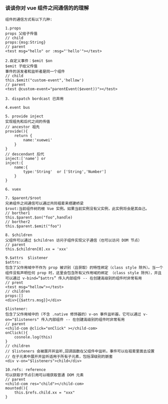 ### 谈谈你对 vue 组件之间通信的的理解

    组件的通信方式有以下几种:

    1.props 
    props 父给子传值
    // child 
    props:{msg:String}
    // parent
    <test msg="hello" or :msg="'hello'"></test>

	2.自定义事件：$emit $on
    $emit 子给父传值
    事件的派发者和监听者是同一个组件
    // child
    this.$emit("custom-event",'hellow')
    // parent
    <test @custom-event="parentEvent($event))"></test>
	
	3. dispatch bordcast 已弃用
	
	4.event bus
	
	5. provide inject
    实现祖先和后代之间的传值
    // ancestor 祖先
    provide(){
        return {
            name:'xuewei'
        }
    }
    // descendant 后代
    inject:['name'] or
    inject:{
        name:{
            type:'String'  or ['String','Number']
        }
    }
	
	6. vuex
	
	7. $parent/$root  
    兄弟组件之间通信可以通过共同祖辈来搭建桥梁
    $root:当前组件树的根 Vue 实例。如果当前实例没有父实例，此实例将会是其自己。
    // borther1
    this.$parent.$on("foo",handle)
    // borther2
    this.$parent.$emit("foo")
	
	8. $children
    父组件可以通过 $children 访问子组件实现父子通信（也可以访问 DOM 节点）
    // parent
    this.$children[0].xx = 'xxx'
	
	9.$attrs  $listener
    $attrs:
    包含了父作用域中不作为 prop 被识别（且获取）的特性绑定（class style 除外）。当一个组件没有声明任何 prop 时，这里会包含所有父作用域的绑定 （class style 除外），并且可以通过 v-bind=“$attrs” 传入内部组件 -- 在创建高级别的组件时非常有用
    // prent
    <test msg="hellow"></test>
    // children
    props:[]
    <div>{{$attrs.msg}}</div>
    
    $listener:
    包含了父作用域中的（不含 .native 修饰器的）v-on 事件监听器，它可以通过 v-on="$listeners" 传入内部组件 -- 在创建高级别的组件时非常有用
    // parent
    <child-com @click="onClick" ></child-com>
    onClick(){
        cosnole.log(this)
    }
    // children
    // $listeners 会被展开并监听,回调函数在父组件中监听。事件可以在祖辈里面去设置
    // 在子元素中展开并监听适用于所有子元素，包括深级别的嵌套
    <div v-on="$listeners">child</div>
	
	10.refs: reference 
    可以获取子节点引用可以哦获取普通 DOM 元素
    // parent
    <child-com res="child"></child-com>
    mounted(){
        this.$refs.child.xx = "xxx"
    }
    